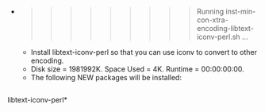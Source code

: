 * >>>>>>>>> Running inst-min-con-xtra-encoding-libtext-iconv-perl.sh ...
  * Install libtext-iconv-perl so that you can use iconv to convert to other encoding.
  * Disk size = 1981992K. Space Used = 4K. Runtime = 00:00:00:00.
  * The following NEW packages will be installed:
  ```bash
libtext-iconv-perl*
  ```
